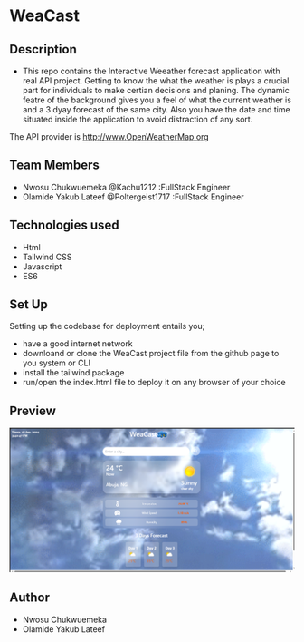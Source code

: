 # WeaCast

## Description

- This repo contains the Interactive Weeather forecast application with real API project.
Getting to know the what the weather is plays a crucial part for individuals to make certian decisions and planing. The dynamic featre of the background gives you a feel of what the current weather is and a 3 dyay forecast of the same city.
Also you have the date and time situated inside the application to avoid distraction of any sort.

The API provider is http://www.OpenWeatherMap.org

## Team Members
- Nwosu Chukwuemeka     @Kachu1212    :FullStack Engineer
- Olamide Yakub Lateef   @Poltergeist1717  :FullStack Engineer

## Technologies used
- Html
- Tailwind CSS
- Javascript
- ES6

## Set Up
 Setting up the codebase for deployment entails you;
 - have a good internet network
 - downloand or clone the WeaCast project file from the github page to you system or CLI
 - install the tailwind package
 - run/open the index.html file to deploy it on any browser of your choice

## Preview
![image](https://github.com/Kachu1212/WeaCast/blob/main/images/default_page.png)

## Author 

- Nwosu Chukwuemeka
- Olamide Yakub Lateef

